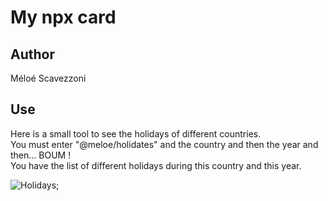 # My npx card

## Author 
Méloé Scavezzoni

## Use
Here is a small tool to see the holidays of different countries.    
You must enter "@meloe/holidates" and the country and then the year and then... BOUM !    
You have the list of different holidays during this country and this year.



![Holidays](https://media.giphy.com/media/5ocAtoAPhIDcI/giphy.gif "holiday");
